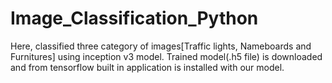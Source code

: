 # Image_Classification_Python
Here, classified three category of images[Traffic lights, Nameboards and Furnitures] using inception v3 model.
Trained model(.h5 file) is downloaded and from tensorflow built in application is installed with our model.
